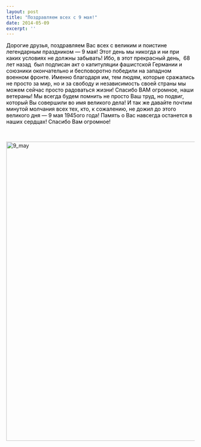 ```yaml
---
layout: post
title: "Поздравляем всех с 9 мая!"
date: 2014-05-09
excerpt: ''
---
```


<span style="color: #000000;">Дорогие друзья, поздравляем Вас всех с великим и поистине легендарным праздником — 9 мая! Этот день мы никогда и ни при каких условиях не должны забывать! Ибо, в этот прекрасный день,  68 лет назад  был подписан акт о капитуляции фашистской Германии и союзники окончательно и бесповоротно победили на западном военном фронте. Именно благодаря им, тем людям, которые сражались не просто за мир, но и за свободу и независимость своей страны мы можем сейчас просто радоваться жизни! Спасибо ВАМ огромное, наши ветераны! Мы всегда будем помнить не просто Ваш труд, но подвиг, который Вы совершили во имя великого дела! И так же давайте почтим минутой молчания всех тех, кто, к сожалению, не дожил до этого великого дня — 9 мая 1945ого года! Память о Вас навсегда останется в наших сердцах! Спасибо Вам огромное!</span>

&nbsp;

<a href="http://gamersoul.ru/wp-content/uploads/2013/05/oboi_1280x800.jpg"><img class="alignnone size-full wp-image-2346" src="http://gamersoul.ru/wp-content/uploads/2013/05/oboi_1280x800.jpg" alt="9_may" width="1280" height="800" /></a>